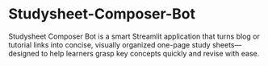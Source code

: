 # Studysheet-Composer-Bot
Studysheet Composer Bot is a smart Streamlit application that turns blog or tutorial links into concise, visually organized one-page study sheets—designed to help learners grasp key concepts quickly and revise with ease.
